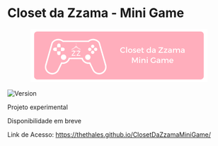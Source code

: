 # Closet da Zzama - Mini Game

<p align="center">
  <img src="docs/img/minigame-capa.png">
</p>


![Version](https://img.shields.io/badge/version-pre--alpha-red) 

Projeto experimental

Disponibilidade em breve


Link de Acesso: https://thethales.github.io/ClosetDaZzamaMiniGame/
